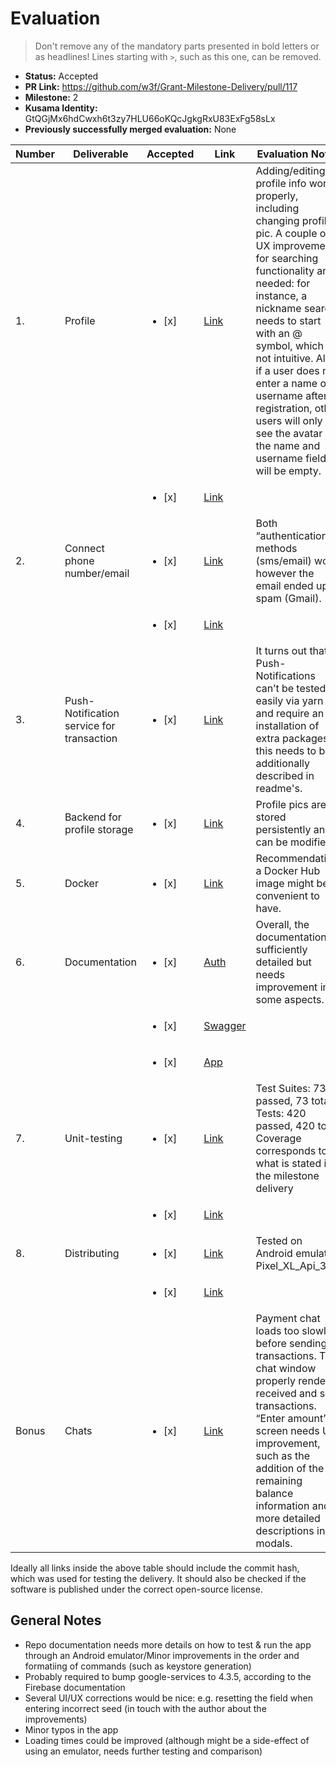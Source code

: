 # Evaluation

> Don't remove any of the mandatory parts presented in bold letters or as headlines!
> Lines starting with `>`, such as this one, can be removed.

- **Status:** Accepted
- **PR Link:** https://github.com/w3f/Grant-Milestone-Delivery/pull/117
- **Milestone:** 2
- **Kusama Identity:** GtQGjMx6hdCwxh6t3zy7HLU66oKQcJgkgRxU83ExFg58sLx
- **Previously successfully merged evaluation:** None

| Number | Deliverable | Accepted | Link | Evaluation Notes |
| ------------- | ------------- | ------------- |------------- |------------- |
| 1. | Profile |<ul><li>[x] </li></ul>|[Link](https://github.com/fractapp/fractapp/blob/alpha-v1.0.0/src/screens/EditProfile.tsx)| Adding/editing profile info works properly, including changing profile pic. A couple of UX improvements for searching functionality are needed: for instance, a nickname search needs to start with an @ symbol, which is not intuitive. Also, if a user does not enter a name or a username after registration, other users will only see the avatar i.e. the name and username fields will be empty.  |  
|    |         |<ul><li>[x] </li></ul>|[Link](https://github.com/fractapp/fractapp-server/blob/alpha-v1.0.0/controller/profile/profile.go)|                                           |
| 2. | Connect phone number/email |<ul><li>[x] </li></ul>| [Link](https://github.com/fractapp/fractapp/blob/master/src/screens/Connecting.tsx) | Both “authentication” methods (sms/email) work, however the email ended up in spam (Gmail). |  
|    |         |<ul><li>[x] </li></ul>|[Link](https://github.com/fractapp/fractapp-server/blob/alpha-v1.0.0/controller/auth/auth.go)|
| 3. | Push-Notification service for transaction |<ul><li>[x] </li></ul>| [Link](https://github.com/fractapp/fractapp-server/blob/alpha-v1.0.0/scanner/scanner.go) | It turns out that Push-Notifications can’t be tested easily via yarn and require an installation of extra packages: this needs to be additionally described in readme's. | 
| 4. | Backend for profile storage |<ul><li>[x] </li></ul>| [Link](https://github.com/fractapp/fractapp-server/tree/alpha-v1.0.0) | Profile pics are stored persistently and can be modified. |
| 5. | Docker |<ul><li>[x] </li></ul>| [Link](https://github.com/fractapp/fractapp-server/blob/alpha-v1.0.0/Dockerfile) | Recommendation: a Docker Hub image might be convenient to have.  | 
| 6. | Documentation |<ul><li>[x] </li></ul>| [Auth](https://github.com/fractapp/fractapp-server/blob/alpha-v1.0.0/AUTH.md) | Overall, the documentation is sufficiently detailed but needs improvement in some aspects. | 
|    |         |<ul><li>[x] </li></ul>|[Swagger](https://api.fractapp.com/swagger/index.html)|
|    |         |<ul><li>[x] </li></ul>|[App](https://github.com/fractapp/fractapp/blob/master/docs/index.html)|
| 7. | Unit-testing |<ul><li>[x] </li></ul>| [Link](https://github.com/fractapp/fractapp/tree/master/__tests__) | Test Suites: 73 passed, 73 total; Tests: 420 passed, 420 total; Coverage corresponds to what is stated in the milestone delivery| 
|    |         |<ul><li>[x] </li></ul>|[Link](https://github.com/fractapp/fractapp-server/blob/alpha-v1.0.0/README.md)|
| 8. | Distributing |<ul><li>[x] </li></ul>| [Link](https://github.com/fractapp/fractapp/releases/tag/alpha-v1.0.0) | Tested on Android emulator Pixel_XL_Api_30 | 
|    |         |<ul><li>[x] </li></ul>|[Link](https://github.com/fractapp/fractapp-server/releases/tag/alpha-v1.0.0)|
| Bonus | Chats |<ul><li>[x] </li></ul>| [Link](https://github.com/fractapp/fractapp/blob/alpha-v1.0.0/src/screens/Chats.tsx) | Payment chat loads too slowly before sending transactions. The chat window properly renders received and sent transactions. “Enter amount” screen needs UX improvement, such as the addition of the remaining balance information and more detailed descriptions in modals. | 

Ideally all links inside the above table should include the commit hash,
which was used for testing the delivery. It should also be checked if the software is published under the correct open-source license.

## General Notes

* Repo documentation needs more details on how to test & run the app through an Android emulator/Minor improvements in the order and formatiing of commands (such as keystore generation)
* Probably required to bump google-services to 4.3.5, according to the Firebase documentation
* Several UI/UX corrections would be nice: e.g. resetting the field when entering incorrect seed (in touch with the author about the improvements)
* Minor typos in the app
* Loading times could be improved (although might be a side-effect of using an emulator, needs further testing and comparison)
